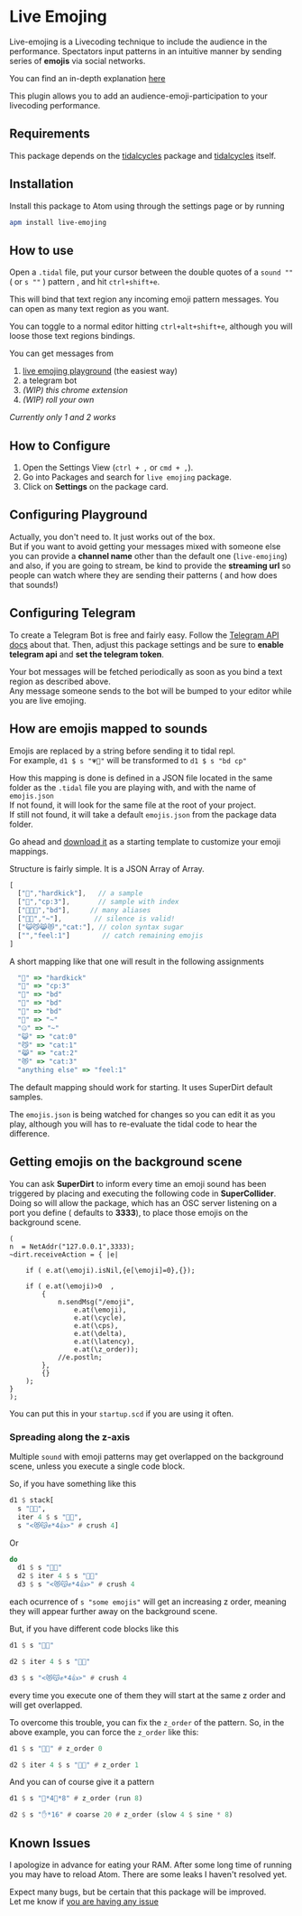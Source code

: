 # Live Emojing

Live-emojing is a Livecoding technique to include the audience in the performance. Spectators input  patterns in an intuitive manner by sending series of **emojis** via social networks.

You can find an in-depth explanation [here](http://diegodorado.github.io/en/works/live-emojing/)

This  plugin allows you to add an audience-emoji-participation to your livecoding performance.

## Requirements

This package depends on the [tidalcycles](https://atom.io/packages/tidalcycles) package and [tidalcycles](https://tidalcycles.org/index.php/Welcome) itself.


## Installation

Install this package to Atom using through the settings page or by running

```bash
apm install live-emojing
```

## How to use

Open a `.tidal` file, put your cursor between the double quotes of a `sound ""` ( or `s ""` ) pattern , and hit `ctrl+shift+e`.

This will bind that text region any incoming emoji pattern messages.
You can open as many text region as you want.

You can toggle to a normal editor hitting `ctrl+alt+shift+e`, although you will loose those text regions bindings.

You can get messages from

  1. [live emojing playground](https://diegodorado.github.io/labs/live-emojing) (the easiest way)
  2. a telegram bot
  3. *(WIP) this chrome extension*
  4. *(WIP) roll your own*

*Currently only 1 and 2 works*


## How to Configure

  1. Open the Settings View (`ctrl + ,` or `cmd + ,`).
  2. Go into Packages and search for `live emojing` package.
  3. Click on **Settings** on the package card.


## Configuring Playground

Actually, you don't need to. It just works out of the box.  
But if you want to avoid getting your messages mixed with someone else you can provide a **channel name** other than the default one (`live-emojing`) and also, if you are going to stream, be kind to provide the **streaming url** so people can watch where they are sending their patterns ( and how does that sounds!)

## Configuring Telegram

To create a Telegram Bot is free and fairly easy.
Follow the [Telegram API docs](https://core.telegram.org/bots#6-botfather) about that. Then, adjust this package settings and be sure to **enable telegram api** and **set the telegram token**.

Your bot messages will be fetched periodically as soon as you bind a text region as described above.  
Any message someone sends to the bot will be bumped to your editor while you are live emojing.


## How are emojis mapped to sounds

Emojis are replaced by a string before sending it to tidal repl.  
For example, `d1 $ s "💗👏"` will be transformed to `d1 $ s "bd cp"`

How this mapping is done is defined in a JSON file located in the same folder as the `.tidal` file you are playing with, and with the name of `emojis.json`  
If not found, it will look for the same file at the root of your project.  
If still not found, it will take a default `emojis.json` from the package data folder.

Go ahead and [download it](https://raw.githubusercontent.com/diegodorado/atom-live-emojing/master/data/emojis.json) as a starting template to customize your emoji mappings.

Structure is fairly simple. It is a JSON Array of Array.

```js
[
  ["💪","hardkick"],   // a sample
  ["👏","cp:3"],       // sample with index
  ["💙💚💜","bd"],     // many aliases
  ["🤫🤐","~"],        // silence is valid!
  ["😺😼😹😻","cat:"], // colon syntax sugar
  ["","feel:1"]        // catch remaining emojis
]
```

A short mapping like that one will result in the following assignments

```js
  "💪" => "hardkick"
  "👏" => "cp:3"
  "💙" => "bd"
  "💚" => "bd"
  "💜" => "bd"
  "🤫" => "~"
  "🤐" => "~"
  "😺" => "cat:0"
  "😼" => "cat:1"
  "😹" => "cat:2"
  "😻" => "cat:3"
  "anything else" => "feel:1"
```

The default mapping should work for starting. It uses SuperDirt default samples.

The `emojis.json` is being watched for changes so you can edit it as you play, although you will has to re-evaluate the tidal code to hear the difference.

## Getting emojis on the background scene

You can ask **SuperDirt** to inform every time an emoji sound has been triggered by placing and executing the following code in **SuperCollider**.
Doing so will allow the package, which has an OSC server listening on a port you define ( defaults to **3333**), to place those emojis on the background scene.


```supercollider
(
n  = NetAddr("127.0.0.1",3333);
~dirt.receiveAction = { |e|

    if ( e.at(\emoji).isNil,{e[\emoji]=0},{});

    if ( e.at(\emoji)>0  ,
        {
            n.sendMsg("/emoji",
                e.at(\emoji),
                e.at(\cycle),
                e.at(\cps),
                e.at(\delta),
                e.at(\latency),
                e.at(\z_order));
            //e.postln;
        },
        {}
    );
}
);

```

You can put this in your `startup.scd` if you are using it often.

### Spreading along the z-axis

Multiple `sound` with emoji patterns may get overlapped on the background scene, unless you execute a single code block.

So, if you have something like this

```haskell
d1 $ stack[
  s "💙👏",
  iter 4 $ s "👐🙌",
  s "<😻😽✊*4👍>" # crush 4]
```

Or

```haskell
do
  d1 $ s "💙👏"
  d2 $ iter 4 $ s "👐🙌"
  d3 $ s "<😻😽✊*4👍>" # crush 4
```

each ocurrence of `s "some emojis"` will get an increasing z order, meaning they will appear further away on the background scene.

But, if you have different code blocks like this

```haskell
d1 $ s "💙👏"

d2 $ iter 4 $ s "👐🙌"

d3 $ s "<😻😽✊*4👍>" # crush 4
```

every time you execute one of them they will start at the same z order and will get overlapped.

To overcome this trouble, you can fix the `z_order` of the pattern. So, in the above example, you can force the `z_order` like this:


```haskell
d1 $ s "💙👏" # z_order 0

d2 $ iter 4 $ s "👐🙌" # z_order 1
```

And you can of course give it a pattern

```haskell
d1 $ s "💙*4👏*8" # z_order (run 8)

d2 $ s "✋*16" # coarse 20 # z_order (slow 4 $ sine * 8)
```

## Known Issues

I apologize in advance for eating your RAM. After some long time of running you may have to reload Atom. There are some leaks I haven't resolved yet.

Expect many bugs, but be certain that this package will be improved.  
Let me know if [you are having any issue](https://github.com/diegodorado/atom-live-emojing/issues)
